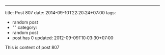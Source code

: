 ---
title: Post 807
date: 2014-09-10T22:20:24+07:00
tags:
  - random post
  - ""
category:
  - random post
  - post has 0
updated: 2012-09-09T10:03:30+07:00

This is content of post 807